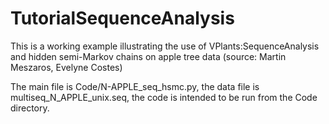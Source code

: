 # TutorialSequenceAnalysis

This is a working example illustrating the use of VPlants:SequenceAnalysis and hidden semi-Markov chains on apple tree data (source: Martin Meszaros, Evelyne Costes)

The main file is Code/N-APPLE_seq_hsmc.py, the data file is multiseq_N_APPLE_unix.seq, the code is intended to be run from the Code directory.



